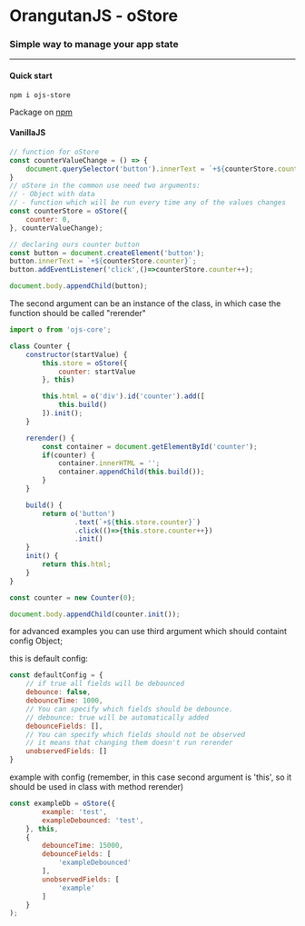 # OrangutanJS - oStore
### Simple way to manage your app state

---
#### Quick start
```
npm i ojs-store
```
Package on [npm](https://www.npmjs.com/package/ojs-store)

#### VanillaJS
```js
// function for oStore
const counterValueChange = () => {
    document.querySelector('button').innerText = `+${counterStore.counter}`;
}
// oStore in the common use need two arguments:
// - Object with data
// - function which will be run every time any of the values changes
const counterStore = oStore({
    counter: 0,
}, counterValueChange);

// declaring ours counter button
const button = document.createElement('button');
button.innerText = `+${counterStore.counter}`;
button.addEventListener('click',()=>counterStore.counter++);

document.body.appendChild(button);
```

The second argument can be an instance of the class, in which case the function should be called "rerender"

```js
import o from 'ojs-core';

class Counter {
    constructor(startValue) {
        this.store = oStore({
            counter: startValue
        }, this)

        this.html = o('div').id('counter').add([
            this.build()
        ]).init();
    }

    rerender() {
        const container = document.getElementById('counter');
        if(counter) {
            container.innerHTML = '';
            container.appendChild(this.build());
        }
    }

    build() {
        return o('button')
                .text(`+${this.store.counter}`)
                .click(()=>{this.store.counter++})
                .init()
    }
    init() {
        return this.html;
    }
}

const counter = new Counter(0);

document.body.appendChild(counter.init());
```

for advanced examples you can use third argument which should containt config Object;

this is default config:
```js
const defaultConfig = {
    // if true all fields will be debounced
    debounce: false,
    debounceTime: 1000,
    // You can specify which fields should be debounce. 
    // debounce: true will be automatically added
    debounceFields: [],
    // You can specify which fields should not be observed
    // it means that changing them doesn't run rerender
    unobservedFields: []
}
```
example with config (remember, in this case second argument is 'this', so it should be used in class with method rerender)
```js
const exampleDb = oStore({
        example: 'test',
        exampleDebounced: 'test',
    }, this,
    {
        debounceTime: 15000,
        debounceFields: [
            'exampleDebounced'
        ],
        unobservedFields: [
            'example'
        ]
    }
);
```
